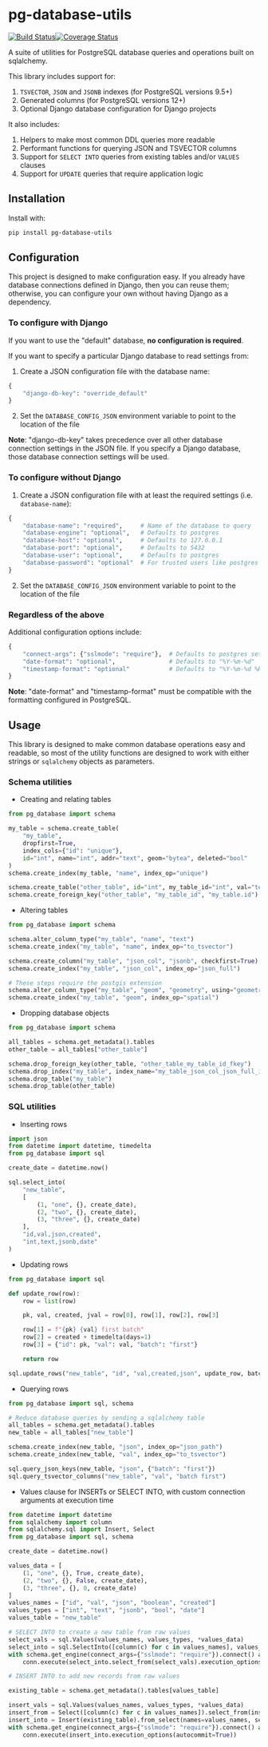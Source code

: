 # pg-database-utils

[![Build Status](https://travis-ci.org/consbio/pg-database-utils.png?branch=main)](https://travis-ci.org/consbio/pg-database-utils)[![Coverage Status](https://coveralls.io/repos/github/consbio/pg-database-utils/badge.svg?branch=main)](https://coveralls.io/github/consbio/pg-database-utils?branch=main)

A suite of utilities for PostgreSQL database queries and operations built on sqlalchemy.

This library includes support for:
1. `TSVECTOR`, `JSON` and `JSONB` indexes (for PostgreSQL versions 9.5+)
2. Generated columns (for PostgreSQL versions 12+)
3. Optional Django database configuration for Django projects

It also includes:
1. Helpers to make most common DDL queries more readable
2. Performant functions for querying JSON and TSVECTOR columns
3. Support for `SELECT INTO` queries from existing tables and/or `VALUES` clauses
4. Support for `UPDATE` queries that require application logic


## Installation
Install with:
```bash
pip install pg-database-utils
```

## Configuration

This project is designed to make configuration easy.
If you already have database connections defined in Django, then you can reuse them;
otherwise, you can configure your own without having Django as a dependency.

### To configure with Django

If you want to use the "default" database, **no configuration is required**.

If you want to specify a particular Django database to read settings from:
1. Create a JSON configuration file with the database name:
```python
{
    "django-db-key": "override_default"
}
```
2. Set the `DATABASE_CONFIG_JSON` environment variable to point to the location of the file

**Note**: "django-db-key" takes precedence over all other database connection settings in the JSON file.
If you specify a Django database, those database connection settings will be used.

### To configure without Django

1. Create a JSON configuration file with at least the required settings (i.e. `database-name`):
```python
{
    "database-name": "required",     # Name of the database to query
    "database-engine": "optional",   # Defaults to postgres
    "database-host": "optional",     # Defaults to 127.0.0.1
    "database-port": "optional",     # Defaults to 5432
    "database-user": "optional",     # Defaults to postgres
    "database-password": "optional"  # For trusted users like postgres
}
```
2. Set the `DATABASE_CONFIG_JSON` environment variable to point to the location of the file

### Regardless of the above

Additional configuration options include:
```python
{
    "connect-args": {"sslmode": "require"},  # Defaults to postgres settings, "prefer" by default
    "date-format": "optional",               # Defaults to "%Y-%m-%d"
    "timestamp-format": "optional"           # Defaults to "%Y-%m-%d %H:%M:%S"
}
```

**Note**: "date-format" and "timestamp-format" must be compatible with the formatting configured in PostgreSQL.


## Usage

This library is designed to make common database operations easy and readable,
so most of the utility functions are designed to work with either strings or `sqlalchemy` objects as parameters.

### Schema utilities

* Creating and relating tables
```python
from pg_database import schema

my_table = schema.create_table(
    "my_table",
    dropfirst=True,
    index_cols={"id": "unique"},
    id="int", name="int", addr="text", geom="bytea", deleted="bool"
)
schema.create_index(my_table, "name", index_op="unique")

schema.create_table("other_table", id="int", my_table_id="int", val="text")
schema.create_foreign_key("other_table", "my_table_id", "my_table.id")
```
* Altering tables
```python
from pg_database import schema

schema.alter_column_type("my_table", "name", "text")
schema.create_index("my_table", "name", index_op="to_tsvector")

schema.create_column("my_table", "json_col", "jsonb", checkfirst=True)
schema.create_index("my_table", "json_col", index_op="json_full")

# These steps require the postgis extension
schema.alter_column_type("my_table", "geom", "geometry", using="geometry(Polygon,4326)")
schema.create_index("my_table", "geom", index_op="spatial")
```
* Dropping database objects
```python
from pg_database import schema

all_tables = schema.get_metadata().tables
other_table = all_tables["other_table"]

schema.drop_foreign_key(other_table, "other_table_my_table_id_fkey")
schema.drop_index("my_table", index_name="my_table_json_col_json_full_idx")
schema.drop_table("my_table")
schema.drop_table(other_table)
```

### SQL utilities

* Inserting rows
```python
import json
from datetime import datetime, timedelta
from pg_database import sql

create_date = datetime.now()

sql.select_into(
    "new_table",
    [
        (1, "one", {}, create_date),
        (2, "two", {}, create_date),
        (3, "three", {}, create_date)
    ],
    "id,val,json,created",
    "int,text,jsonb,date"
)
```
* Updating rows
```python
from pg_database import sql

def update_row(row):
    row = list(row)

    pk, val, created, jval = row[0], row[1], row[2], row[3]

    row[1] = f"{pk} {val} first batch"
    row[2] = created + timedelta(days=1)
    row[3] = {"id": pk, "val": val, "batch": "first"}

    return row

sql.update_rows("new_table", "id", "val,created,json", update_row, batch_size=3)
```
* Querying rows
```python
from pg_database import sql, schema

# Reduce database queries by sending a sqlalchemy table
all_tables = schema.get_metadata().tables
new_table = all_tables["new_table"]

schema.create_index(new_table, "json", index_op="json_path")
schema.create_index(new_table, "val", index_op="to_tsvector")

sql.query_json_keys(new_table, "json", {"batch": "first"})
sql.query_tsvector_columns("new_table", "val", "batch first")
```
* Values clause for INSERTs or SELECT INTO, with custom connection arguments at execution time
```python
from datetime import datetime
from sqlalchemy import column
from sqlalchemy.sql import Insert, Select
from pg_database import sql, schema

create_date = datetime.now()

values_data = [
    (1, "one", {}, True, create_date),
    (2, "two", {}, False, create_date),
    (3, "three", {}, 0, create_date)
]
values_names = ["id", "val", "json", "boolean", "created"]
values_types = ["int", "text", "jsonb", "bool", "date"]
values_table = "new_table"

# SELECT INTO to create a new table from raw values
select_vals = sql.Values(values_names, values_types, *values_data)
select_into = sql.SelectInto([column(c) for c in values_names], values_table)
with schema.get_engine(connect_args={"sslmode": "require"}).connect() as conn:
    conn.execute(select_into.select_from(select_vals).execution_options(autocommit=True))

# INSERT INTO to add new records from raw values

existing_table = schema.get_metadata().tables[values_table]

insert_vals = sql.Values(values_names, values_types, *values_data)
insert_from = Select([column(c) for c in values_names]).select_from(insert_vals)
insert_into = Insert(existing_table).from_select(names=values_names, select=insert_from)
with schema.get_engine(connect_args={"sslmode": "require"}).connect() as conn:
    conn.execute(insert_into.execution_options(autocommit=True))
```
